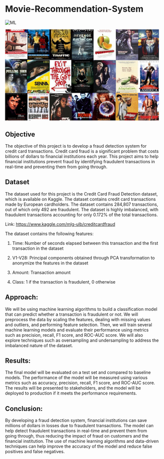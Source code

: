 # Movie-Recommendation-System

![ML](https://img.shields.io/badge/ML-Recommendation_System-blue.svg) 

![logo](Snips/Logo.jpeg)

## Objective
The objective of this project is to develop a fraud detection system for credit card transactions. Credit card fraud is a significant problem that costs billions of dollars to financial institutions each year. This project aims to help financial institutions prevent fraud by identifying fraudulent transactions in real-time and preventing them from going through.

## Dataset
The dataset used for this project is the Credit Card Fraud Detection dataset, which is available on Kaggle. The dataset contains credit card transactions made by European cardholders. The dataset contains 284,807 transactions, out of which only 492 are fraudulent. The dataset is highly imbalanced, with fraudulent transactions accounting for only 0.172% of the total transactions.

Link: https://www.kaggle.com/mlg-ulb/creditcardfraud

The dataset contains the following features:

1. Time: Number of seconds elapsed between this transaction and the first transaction in the dataset

2. V1-V28: Principal components obtained through PCA transformation to anonymize the features in the dataset

3. Amount: Transaction amount

4. Class: 1 if the transaction is fraudulent, 0 otherwise


## Approach:
We will be using machine learning algorithms to build a classification model that can predict whether a transaction is fraudulent or not. We will preprocess the data by scaling the features, dealing with missing values and outliers, and performing feature selection. Then, we will train several machine learning models and evaluate their performance using metrics such as precision, recall, F1 score, and ROC-AUC score. We will also explore techniques such as oversampling and undersampling to address the imbalanced nature of the dataset.

## Results:
The final model will be evaluated on a test set and compared to baseline models. The performance of the model will be measured using various metrics such as accuracy, precision, recall, F1 score, and ROC-AUC score. The results will be presented to stakeholders, and the model will be deployed to production if it meets the performance requirements.

## Conclusion:
By developing a fraud detection system, financial institutions can save millions of dollars in losses due to fraudulent transactions. The model can help detect fraudulent transactions in real-time and prevent them from going through, thus reducing the impact of fraud on customers and the financial institution. The use of machine learning algorithms and data-driven techniques can help improve the accuracy of the model and reduce false positives and false negatives.
